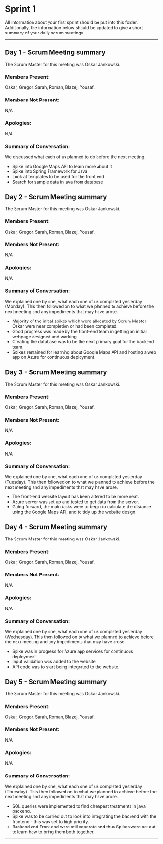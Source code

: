 # Sprint 1

All information about your first sprint should be put into this folder. Additionally, the information below should be updated to give a short summary of your daily scrum meetings.

---

## Day 1 - Scrum Meeting summary
The Scrum Master for this meeting was Oskar Jankowski.

### Members Present:
Oskar, Gregor, Sarah, Roman, Blazej, Yousaf.

### Members Not Present:

N/A

### Apologies:

N/A

### Summary of Conversation:
We discussed what each of us planned to do before the next meeting.

- Spike into Google Maps API to learn more about it
- Spike into Spring Framework for Java
- Look at templates to be used for the front end
- Search for sample data in java from database



## Day 2 - Scrum Meeting summary
The Scrum Master for this meeting was Oskar Jankowski.

### Members Present:
Oskar, Gregor, Sarah, Roman, Blazej, Yousaf.

### Members Not Present:

N/A

### Apologies:

N/A

### Summary of Conversation:
We explained one by one, what each one of us completed yesterday (Monday). This then followed on to what we planned to achieve before the next meeting and any impediments that may have arose. 
- Majority of the initial spikes which were allocated by Scrum Master Oskar were near completion or had been completed.
- Good progress was made by the front-end team in getting an initial webpage designed and working.
- Creating the database was to be the next primary goal for the backend team.
- Spikes remained for learning about Google Maps API and hosting a web app on Azure for continuous deployment.

## Day 3 - Scrum Meeting summary
The Scrum Master for this meeting was Oskar Jankowski.

### Members Present:
Oskar, Gregor, Sarah, Roman, Blazej, Yousaf.

### Members Not Present:

N/A

### Apologies:

N/A

### Summary of Conversation:
We explained one by one, what each one of us completed yesterday (Tuesday). This then followed on to what we planned to achieve before the next meeting and any impediments that may have arose. 
- The front-end website layout has been altered to be more neat.
- Azure server was set up and tested to get data from the server.
- Going forward, the main tasks were to begin to calculate the distance using the Google Maps API, and to tidy up the website design.

## Day 4 - Scrum Meeting summary
The Scrum Master for this meeting was Oskar Jankowski.

### Members Present:
Oskar, Gregor, Sarah, Roman, Blazej, Yousaf.

### Members Not Present:

N/A

### Apologies:

N/A

### Summary of Conversation:
We explained one by one, what each one of us completed yesterday (Wednesday). This then followed on to what we planned to achieve before the next meeting and any impediments that may have arose. 
- Spike was in progress for Azure app services for continuous deployment
- Input validation was added to the website
- API code was to start being integrated to the website.

## Day 5 - Scrum Meeting summary
The Scrum Master for this meeting was Oskar Jankowski.

### Members Present:
Oskar, Gregor, Sarah, Roman, Blazej, Yousaf.

### Members Not Present:

N/A

### Apologies:

N/A

### Summary of Conversation:
We explained one by one, what each one of us completed yesterday (Thursday). This then followed on to what we planned to achieve before the next meeting and any impediments that may have arose. 
- SQL queries were implemented to find cheapest treatments in java backend.
- Spike was to be carried out to look into integrating the backend with the frontend - this was set to high priority.
- Backend and Front end were still seperate and thus Spikes were set out to learn how to bring them both together.




---
